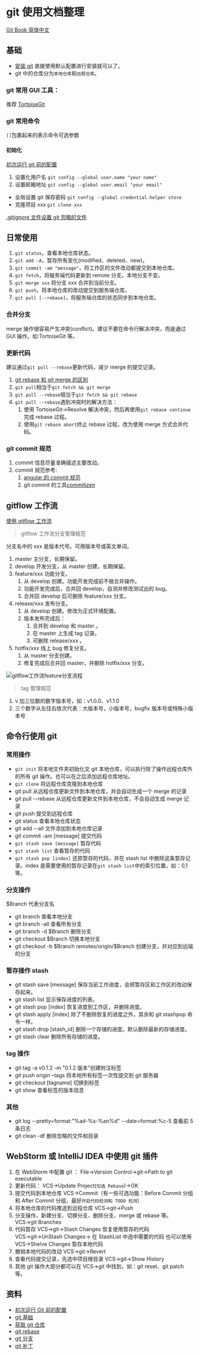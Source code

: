 # git 使用文档整理

[Git Book 简体中文](https://git-scm.com/book/zh/v2)

## 基础

- [安装 git](https://git-scm.com/download/)
  直接使用默认配置进行安装就可以了。
- git 中的仓库分为`本地仓库`和`远程仓库`。

### git 常用 GUI 工具：

推荐 [TortoiseGit](https://tortoisegit.org/download/)

### git 常用命令

`[]`包裹起来的表示命令可选参数

#### 初始化

[初次运行 git 前的配置](https://git-scm.com/book/zh/v2/%E8%B5%B7%E6%AD%A5-%E5%88%9D%E6%AC%A1%E8%BF%90%E8%A1%8C-Git-%E5%89%8D%E7%9A%84%E9%85%8D%E7%BD%AE)

1. 设置化用户名 `git config --global user.name "your name"`
1. 设置邮箱地址 `git config --global user.email "your email"`

- 全局设置 git 保存密码 `git config --global credential.helper store`
- 克隆项目 xxx `git clone xxx`

[.gitignore 文件设置 git 忽略的文件](https://git-scm.com/docs/gitignore)

## 日常使用

1. `git status`，查看本地仓库状态。
1. `git add -A`，暂存所有变化(modified、deleted、new)。
1. `git commit -am "message"`，将工作区的文件改动都提交到本地仓库。
1. `git fetch`，将服务端代码更新到 remote 分支。本地分支不变。
1. `git merge xxx` 将分支 xxx 合并到当前分支。
1. `git push`，将本地仓库的改动提交到服务端仓库。
1. `git pull [--rebase]`，将服务端仓库的状态同步到本地仓库。

### 合并分支

merge 操作很容易产生冲突(conflict)。建议不要在命令行解决冲突，而是通过 GUI 操作。如:TortoiseGit 等。

### 更新代码

建议通过`git pull --rebase`更新代码，减少 merge 的提交记录。

1. [git rebase 和 git merge 的区别](http://gitbook.liuhui998.com/4_2.html)
1. `git pull`相当于`git fetch && git merge`
1. `git pull --rebase`相当于`git fetch && git rebase`
1. `git pull --rebase`遇到冲突时的解决方法：
   1. 使用 TortoiseGit→Resolve 解决冲突，然后再使用`git rebase continue`完成 rebase 过程。
   1. 使用`git rebase abort`终止 rebase 过程，改为使用 merge 方式合并代码。

### git commit 规范

1. commit 信息尽量准确描述主要改动。
1. commit 规范参考:
   1. [angular 的 commit 规范](https://github.com/angular/angular/blob/master/CONTRIBUTING.md#-commit-message-guidelines)
   1. git commit 的工具[commitizen](https://www.jianshu.com/p/856bbb5ed9ec)

## gitflow 工作流

[使用 gitflow 工作流](https://www.cnblogs.com/myqianlan/p/4195994.html)

> gitflow 工作流分支管理规范

分支名中的 xxx 是版本代号。可用版本号或英文单词。

1. master 主分支，长期保留。
1. develop 开发分支，从 master 创建，长期保留。
1. feature/xxx 功能分支。
   1. 从 develop 创建。功能开发完成前不做合并操作。
   1. 功能开发完成后，合并回 develop，自测并修改测试出的 bug。
   1. 合并回 develop 后可删除 feature/xxx 分支。
1. release/xxx 发布分支。
   1. 从 develop 创建。修改为正式环境配置。
   1. 版本发布完成后：
      1. 合并到 develop 和 master 。
      1. 在 master 上生成 tag 记录。
      1. 可删除 release/xxx 。
1. hotfix/xxx 线上 bug 修复分支。
   1. 从 master 分支创建。
   1. 修复完成后合并回 master，并删除 hotfix/xxx 分支。

![gitflow工作流feature分支流程](./img/gitflow-release.png)

> tag 管理规范

1. v 加三位数的数字版本号，如：v1.0.0、v1.1.0
1. 三个数字从左往右依次代表：大版本号，小版本号，bugfix 版本号或特殊小版本号

## 命令行使用 git

### 常用操作

- `git init` 将本地文件夹初始化文 git 本地仓库，可以执行除了操作远程仓库外的所有 git 操作。也可以在之后添加远程仓库地址。
- `git clone` 将远程仓库克隆到本地仓库
- git pull 从远程仓库更新文件到本地仓库，并会自动生成一个 merge 的记录
- git pull --rebase 从远程仓库更新文件到本地仓库，不会自动生成 merge 记录
- git push 提交到远程仓库
- git status 查看本地仓库状态
- git add --all 文件添加到本地仓库记录
- git commit -am [message] 提交代码
- `git stash save [message]` 暂存代码
- `git stash list` 查看暂存的代码
- `git stash pop [index]` 还原暂存的代码，并在 stash list 中删除这条暂存记录。index 是需要使用的暂存记录在`git stash list`中的索引位置，如：0,1 等。

### 分支操作

\$Branch 代表分支名

- git branch 查看本地分支
- git branch -all 查看所有分支
- git branch -d \$Branch 删除分支
- git checkout \$Branch 切换本地分支
- git checkout -b \$Branch remotes/origin/\$Branch 创建分支，并对应到远端的分支

### 暂存操作 stash

- git stash save [message] 保存当前工作进度，会把暂存区和工作区的改动保存起来。
- git stash list 显示保存进度的列表。
- git stash pop [index] 恢复进度到工作区，并删除进度。
- git stash apply [index] 除了不删除恢复的进度之外，其余和 git stashpop 命令一样。
- git stash drop [stash_id] 删除一个存储的进度。默认删除最新的存储进度。
- git stash clear 删除所有存储的进度。

### tag 操作

- git tag -a v0.1.2 -m "0.1.2 版本"创建附注标签
- git push origin –tags 将本地所有标签一次性提交到 git 服务器
- git checkout [tagname] 切换到标签
- git show 查看标签的版本信息

### 其他

- git log --pretty=format:"%ad-%s-%an%d" --date=format:%c-5 查看前 5 条日志
- git clean -df 删除忽略的文件和目录

## WebStorm 或 IntelliJ IDEA 中使用 git 插件

1. 在 WebStorm 中配置 git ：
   File→Version Control→git→Path to git executable
1. 更新代码：
   VCS→Update Project(`勾选 Rebase`)→OK
1. 提交代码到本地仓库
   VCS→Commit（有一些可选功能：Before Commit 分组和 After Commit 分组，最好`开启代码检测和 TODO 检测`）
1. 将本地仓库的代码推送到远程仓库
   VCS→git→Push
1. 分支操作，新建分支、切换分支、删除分支、merge 或 rebase 等。
   VCS→git Branches
1. 代码暂存
   VCS→git→Stash Changes
   恢复使用暂存的代码
   VCS→git→UnStash Changes→ 在 StashList 中选中需要的代码
   也可以使用 VCS→Shelve Changes 暂存本地代码
1. 撤销本地代码的改动
   VCS→git→Revert
1. 查看代码提交记录，先选中项目根目录
   VCS→git→Show History
1. 其他 git 操作大部分都可以在 VCS→git 中找到，如：git reset、git patch 等。

## 资料

- [初次运行 Git 前的配置](https://git-scm.com/book/zh/v2/%E8%B5%B7%E6%AD%A5-%E5%88%9D%E6%AC%A1%E8%BF%90%E8%A1%8C-Git-%E5%89%8D%E7%9A%84%E9%85%8D%E7%BD%AE)
- [git 基础](https://git-scm.com/book/zh/v2/%E8%B5%B7%E6%AD%A5-Git-%E5%9F%BA%E7%A1%80)
- [获取 git 仓库](https://git-scm.com/book/zh/v2/Git-%E5%9F%BA%E7%A1%80-%E8%8E%B7%E5%8F%96-Git-%E4%BB%93%E5%BA%93)
- [git rebase](http://gitbook.liuhui998.com/4_2.html)
- [git 分支](https://git-scm.com/book/zh/v2/Git-%E5%88%86%E6%94%AF-%E5%88%86%E6%94%AF%E7%AE%80%E4%BB%8B)
- [git 补丁](https://git-scm.com/book/zh/v2/%E9%99%84%E5%BD%95-C%3A-Git-%E5%91%BD%E4%BB%A4-%E8%A1%A5%E4%B8%81)
